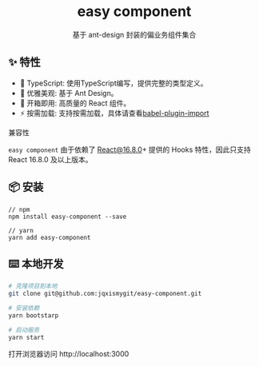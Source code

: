
<h1 align="center">easy component</h1>

<div align="center">
基于 ant-design 封装的偏业务组件集合

</div>

## ✨ 特性

* 🚀 TypeScript: 使用TypeScript编写，提供完整的类型定义。
* 💎 优雅美观: 基于 Ant Design。
* 🎉 开箱即用: 高质量的 React 组件。
* ⚡️ 按需加载: 支持按需加载，具体请查看[babel-plugin-import](https://github.com/ant-design/babel-plugin-import)

兼容性

`easy component` 由于依赖了 React@16.8.0+ 提供的 Hooks 特性，因此只支持 React 16.8.0 及以上版本。

## 📦 安装

```
// npm
npm install easy-component --save

// yarn
yarn add easy-component
```

## ⌨️ 本地开发

```bash
# 克隆项目到本地
git clone git@github.com:jqxismygit/easy-component.git

# 安装依赖
yarn bootstarp

# 启动服务
yarn start
```

打开浏览器访问 http://localhost:3000
